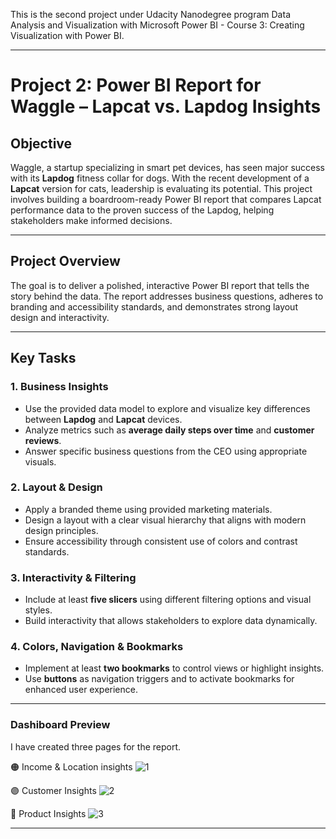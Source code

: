 This is the second project under Udacity Nanodegree program
Data Analysis and Visualization with Microsoft Power BI - Course 3: Creating Visualization with Power BI.

---

# Project 2: Power BI Report for Waggle – Lapcat vs. Lapdog Insights

## Objective

Waggle, a startup specializing in smart pet devices, has seen major success with its **Lapdog** fitness collar for dogs. With the recent development of a **Lapcat** version for cats, leadership is evaluating its potential. This project involves building a boardroom-ready Power BI report that compares Lapcat performance data to the proven success of the Lapdog, helping stakeholders make informed decisions.

---
## Project Overview

The goal is to deliver a polished, interactive Power BI report that tells the story behind the data. The report addresses business questions, adheres to branding and accessibility standards, and demonstrates strong layout design and interactivity.

---
## Key Tasks

### 1. Business Insights
- Use the provided data model to explore and visualize key differences between **Lapdog** and **Lapcat** devices.
- Analyze metrics such as **average daily steps over time** and **customer reviews**.
- Answer specific business questions from the CEO using appropriate visuals.

### 2. Layout & Design
- Apply a branded theme using provided marketing materials.
- Design a layout with a clear visual hierarchy that aligns with modern design principles.
- Ensure accessibility through consistent use of colors and contrast standards.

### 3. Interactivity & Filtering
- Include at least **five slicers** using different filtering options and visual styles.
- Build interactivity that allows stakeholders to explore data dynamically.

### 4. Colors, Navigation & Bookmarks
- Implement at least **two bookmarks** to control views or highlight insights.
- Use **buttons** as navigation triggers and to activate bookmarks for enhanced user experience.

---
### Dashiboard Preview

I have created three pages for the report. 

🟠 Income & Location insights
![1](Screenshots/)
   

🟣 Customer Insights
![2](Screenshots/)

🔵 Product Insights
![3](Screenshots/)

---
